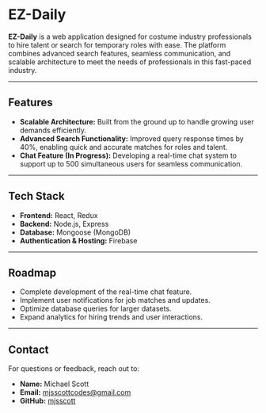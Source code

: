 # EZ-Daily

**EZ-Daily** is a web application designed for costume industry professionals to hire talent or search for temporary roles with ease. The platform combines advanced search features, seamless communication, and scalable architecture to meet the needs of professionals in this fast-paced industry.

---

## Features

- **Scalable Architecture:** Built from the ground up to handle growing user demands efficiently.
- **Advanced Search Functionality:** Improved query response times by 40%, enabling quick and accurate matches for roles and talent.
- **Chat Feature (In Progress):** Developing a real-time chat system to support up to 500 simultaneous users for seamless communication.

---

## Tech Stack

- **Frontend:** React, Redux
- **Backend:** Node.js, Express
- **Database:** Mongoose (MongoDB)
- **Authentication & Hosting:** Firebase

---

## Roadmap

- Complete development of the real-time chat feature.
- Implement user notifications for job matches and updates.
- Optimize database queries for larger datasets.
- Expand analytics for hiring trends and user interactions.

---

## Contact

For questions or feedback, reach out to:
- **Name:** Michael Scott
- **Email:** mjsscottcodes@gmail.com
- **GitHub:** [mjsscott](https://github.com/mjsscott)

